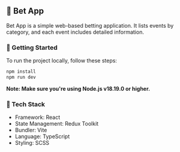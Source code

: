 ## 🎲 Bet App

Bet App is a simple web-based betting application. It lists events by category, and each event includes detailed information.

### 🚀 Getting Started

To run the project locally, follow these steps:

```bash
npm install
npm run dev
```

**Note: Make sure you're using Node.js v18.19.0 or higher.**

### 🔧 Tech Stack

- Framework: React
- State Management: Redux Toolkit
- Bundler: Vite
- Language: TypeScript
- Styling: SCSS
